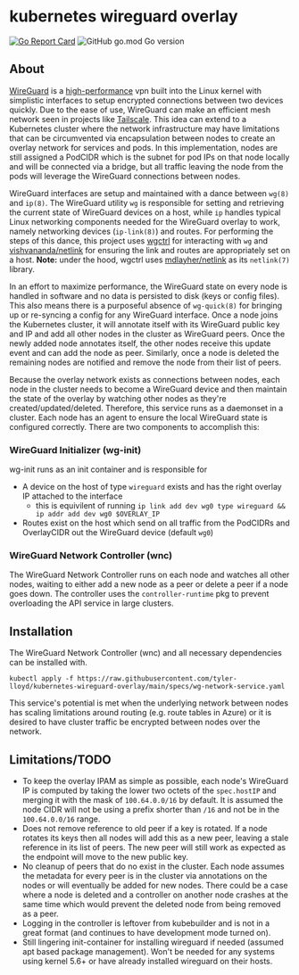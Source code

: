 # kubernetes wireguard overlay

[![Go Report Card](https://goreportcard.com/badge/github.com/tyler-lloyd/kubernetes-wireguard-overlay)](https://goreportcard.com/report/github.com/tyler-lloyd/kubernetes-wireguard-overlay)
![GitHub go.mod Go version](https://img.shields.io/github/go-mod/go-version/tyler-lloyd/kubernetes-wireguard-overlay)

## About

[WireGuard](https://www.wireguard.com/) is a [high-performance](https://www.wireguard.com/performance/) vpn built into the Linux kernel with simplistic interfaces to setup encrypted connections between two devices quickly. Due to the ease of use, WireGuard can make an efficient mesh network seen in projects like [Tailscale](https://tailscale.com/kb/1151/what-is-tailscale/). This idea can extend to a Kubernetes cluster where the network infrastructure may have limitations that can be circumvented via encapsulation between nodes to create an overlay network for services and pods. In this implementation, nodes are still assigned a PodCIDR which is the subnet for pod IPs on that node locally and will be connected via a bridge, but all traffic leaving the node from the pods will leverage the WireGuard connections between nodes.

WireGuard interfaces are setup and maintained with a dance between `wg(8)` and `ip(8)`. The WireGuard utility `wg` is responsible for setting and retrieving the current state of WireGuard devices on a host, while `ip` handles typical Linux networking components needed for the WireGuard overlay to work, namely networking devices (`ip-link(8)`) and routes. For performing the steps of this dance, this project uses [wgctrl](https://pkg.go.dev/golang.zx2c4.com/wireguard/wgctrl) for interacting with `wg` and [vishvananda/netlink](https://pkg.go.dev/github.com/vishvananda/netlink) for ensuring the link and routes are appropriately set on a host. **Note:** under the hood, wgctrl uses [mdlayher/netlink](https://pkg.go.dev/github.com/mdlayher/netlink) as its `netlink(7)` library.

In an effort to maximize performance, the WireGuard state on every node is handled in software and no data is persisted to disk (keys or config files). This also means there is a purposeful absence of `wg-quick(8)` for bringing up or re-syncing a config for any WireGuard interface. Once a node joins the Kubernetes cluster, it will annotate itself with its WireGuard public key and IP and add all other nodes in the cluster as WireGuard peers. Once the newly added node annotates itself, the other nodes receive this update event and can add the node as peer. Similarly, once a node is deleted the remaining nodes are notified and remove the node from their list of peers.

Because the overlay network exists as connections between nodes, each node in the cluster needs to become a WireGuard device and then maintain the state of the overlay by watching other nodes as they're created/updated/deleted. Therefore, this service runs as a daemonset in a cluster. Each node has an agent to ensure the local WireGuard state is configured correctly. There are two components to accomplish this:

### WireGuard Initializer (wg-init)

wg-init runs as an init container and is responsible for

- A device on the host of type `wireguard` exists and has the right overlay IP attached to the interface
  - this is equivilent of running `ip link add dev wg0 type wireguard && ip addr add dev wg0 $OVERLAY_IP`
- Routes exist on the host which send on all traffic from the PodCIDRs and OverlayCIDR out the WireGuard device (default `wg0`)

### WireGuard Network Controller (wnc)

The WireGuard Network Controller runs on each node and watches all other nodes, waiting to either add a new node as a peer or delete a peer if a node goes down. The controller uses the `controller-runtime` pkg to prevent overloading the API service in large clusters.

## Installation

The WireGuard Network Controller (wnc) and all necessary dependencies can be installed with.

```
kubectl apply -f https://raw.githubusercontent.com/tyler-lloyd/kubernetes-wireguard-overlay/main/specs/wg-network-service.yaml
```

This service's potential is met when the underlying network between nodes has scaling limitations around routing (e.g. route tables in Azure) or it is desired to have cluster traffic be encrypted between nodes over the network.

## Limitations/TODO

- To keep the overlay IPAM as simple as possible, each node's WireGuard IP is computed by taking the lower two octets of the `spec.hostIP` and merging it with the mask of `100.64.0.0/16` by default. It is assumed the node CIDR will not be using a prefix shorter than `/16` and not be in the `100.64.0.0/16` range.
- Does not remove reference to old peer if a key is rotated. If a node rotates its keys then all nodes will add this as a new peer, leaving a stale reference in its list of peers. The new peer will still work as expected as the endpoint will move to the new public key.
- No cleanup of peers that do no exist in the cluster. Each node assumes the metadata for every peer is in the cluster via annotations on the nodes or will eventually be added for new nodes. There could be a case where a node is deleted and a controller on another node crashes at the same time which would prevent the deleted node from being removed as a peer.
- Logging in the controller is leftover from kubebuilder and is not in a great format (and continues to have development mode turned on).
- Still lingering init-container for installing wireguard if needed (assumed apt based package management). Won't be needed for any systems using kernel 5.6+ or have already installed wireguard on their hosts.
